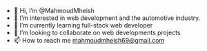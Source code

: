 - 👋 Hi, I’m @MahmoudMheish
- 👀 I’m interested in web development and the automotive industry.
- 🌱 I’m currently learning full-stack web developer
- 💞️ I’m looking to collaborate on web developments projects
- 📫 How to reach me mahmoudmheish69@gmail.com

<!---
MahmoudMheish/MahmoudMheish is a ✨ special ✨ repository because its `README.md` (this file) appears on your GitHub profile.
You can click the Preview link to take a look at your changes.
--->
